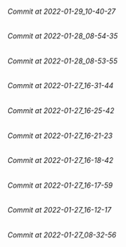 ###### Commit at 2022-01-29_10-40-27
###### Commit at 2022-01-28_08-54-35
###### Commit at 2022-01-28_08-53-55
###### Commit at 2022-01-27_16-31-44
###### Commit at 2022-01-27_16-25-42
###### Commit at 2022-01-27_16-21-23
###### Commit at 2022-01-27_16-18-42
###### Commit at 2022-01-27_16-17-59
###### Commit at 2022-01-27_16-12-17
###### Commit at 2022-01-27_08-32-56
